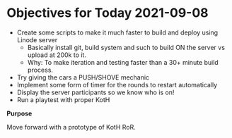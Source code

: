 # Objectives for Today 2021-09-08

- Create some scripts to make it much faster to build and deploy using Linode server
  - Basically install git, build system and such to build ON the server vs upload at 200k to it.
  - Why: To make iteration and testing faster than a 30+ minute build process.
- Try giving the cars a PUSH/SHOVE mechanic
- Implement some form of timer for the rounds to restart automatically
- Display the server participants so we know who is on!
- Run a playtest with proper KotH

**Purpose**

Move forward with a prototype of KotH RoR.
